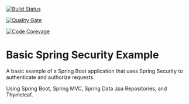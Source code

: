 [![Build Status](https://travis-ci.com/acroynon/spring-security-basic-example.svg?branch=master)](https://travis-ci.com/acroynon/spring-security-basic-example) 

[![Quality Gate](https://sonarcloud.io/api/project_badges/measure?project=com.acroynon%3Abasic-spring-security-example&metric=alert_status)](https://sonarcloud.io/dashboard?id=com.acroynon%3Abasic-spring-security-example) 

[![Code Corevage](https://sonarcloud.io/api/project_badges/measure?project=com.acroynon%3Abasic-spring-security-example&metric=coverage)](https://sonarcloud.io/component_measures?id=com.acroynon%3Abasic-spring-security-example&metric=Coverage)

# Basic Spring Security Example

A basic example of a Spring Boot application that uses Spring Security to authenticate and authorize requests.

Using Spring Boot, Spring MVC, Spring Data Jpa Repositories, and Thymeleaf.
